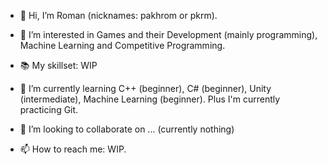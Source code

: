 - 👋 Hi, I’m Roman (nicknames: pakhrom or pkrm).
  
- 👀 I’m interested in Games and their Development (mainly  programming), Machine Learning and Competitive Programming.

- 📚 My skillset: WIP

- 🌱 I’m currently learning C++ (beginner), C# (beginner), Unity (intermediate), Machine Learning (beginner). Plus I'm currently practicing Git.

- 💞️ I’m looking to collaborate on ... (currently nothing)

- 📫 How to reach me: WIP.

